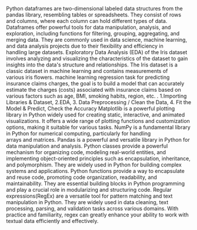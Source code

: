 Python dataframes are two-dimensional labeled data structures from the pandas library, resembling tables or spreadsheets. They consist of rows and columns, where each column can hold different types of data. Dataframes offer powerful tools for data manipulation, analysis, and exploration, including functions for filtering, grouping, aggregating, and merging data. They are commonly used in data science, machine learning, and data analysis projects due to their flexibility and efficiency in handling large datasets.
Exploratory Data Analysis (EDA) of the Iris dataset involves analyzing and visualizing the characteristics of the dataset to gain insights into the data's structure and relationships. The Iris dataset is a classic dataset in machine learning and contains measurements of various iris flowers.
 machine learning regression task for predicting insurance claims charges, the goal is to build a model that can accurately estimate the charges (costs) associated with insurance claims based on various factors such as age, BMI, smoking habits, region, etc. . 1.Importing Libraries & Dataset, 2.EDA, 3. Data Preprocessing / Clean the Data, 4. Fit the Model & Predict, Check the Accuracy
Matplotlib is a powerful plotting library in Python widely used for creating static, interactive, and animated visualizations. It offers a wide range of plotting functions and customization options, making it suitable for various tasks.
NumPy is a fundamental library in Python for numerical computing, particularly for handling arrays and matrices.
Pandas is a powerful and versatile library in Python for data manipulation and analysis.
Python classes provide a powerful mechanism for organizing code, modeling real-world entities, and implementing object-oriented principles such as encapsulation, inheritance, and polymorphism. They are widely used in Python for building complex systems and applications.
Python functions provide a way to encapsulate and reuse code, promoting code organization, readability, and maintainability. They are essential building blocks in Python programming and play a crucial role in modularizing and structuring code.
Regular expressions(RegEx) are a versatile tool for pattern matching and text manipulation in Python. They are widely used in data cleaning, text processing, parsing, and validation tasks across various domains. With practice and familiarity, regex can greatly enhance your ability to work with textual data efficiently and effectively.

